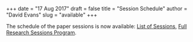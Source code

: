 +++
date = "17 Aug 2017"
draft = false
title = "Session Schedule"
author = "David Evans"
slug = "available"
+++

The schedule of the paper sessions is now available: [List of
Sessions](/sessions), [Full Research Sessions
Program](/fullsessions). 